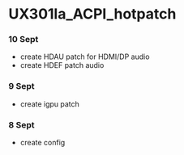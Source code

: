 # UX301la_ACPI_hotpatch
### 10 Sept
- create HDAU patch for HDMI/DP audio
- create HDEF patch audio
### 9 Sept
- create igpu patch
### 8 Sept
- create config

